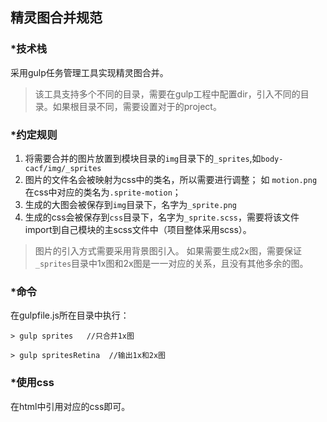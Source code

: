 ## 精灵图合并规范

### *技术栈

采用gulp任务管理工具实现精灵图合并。

> 该工具支持多个不同的目录，需要在gulp工程中配置dir，引入不同的目录。如果根目录不同，需要设置对于的project。


### *约定规则

1.  将需要合并的图片放置到模块目录的`img`目录下的`_sprites`,如`body-cacf/img/_sprites`
2.  图片的文件名会被映射为css中的类名，所以需要进行调整； 如 `motion.png`  在css中对应的类名为`.sprite-motion`；
3.  生成的大图会被保存到`img`目录下，名字为`_sprite.png`
4.  生成的css会被保存到`css`目录下，名字为`_sprite.scss`，需要将该文件import到自己模块的主scss文件中（项目整体采用scss）。

> 图片的引入方式需要采用背景图引入。
> 如果需要生成2x图，需要保证`_sprites`目录中1x图和2x图是一一对应的关系，且没有其他多余的图。

### *命令

在gulpfile.js所在目录中执行：

```
> gulp sprites   //只合并1x图

> gulp spritesRetina  //输出1x和2x图
```

### *使用css

在html中引用对应的css即可。



